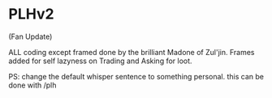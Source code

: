 # PLHv2
 (Fan Update)

ALL coding except framed done by the brilliant Madone of Zul'jin.
Frames added for self lazyness on Trading and Asking for loot.

PS: change the default whisper sentence to something personal. this can be done with /plh